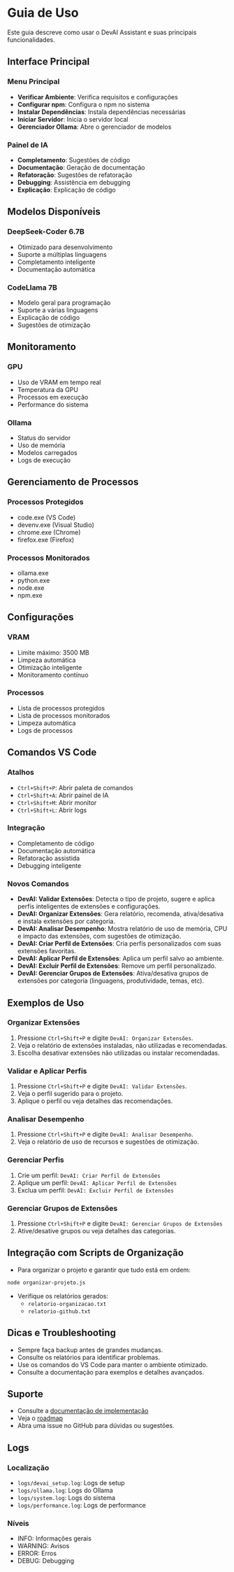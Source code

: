 # Guia de Uso

Este guia descreve como usar o DevAI Assistant e suas principais funcionalidades.

## Interface Principal

### Menu Principal

-   **Verificar Ambiente**: Verifica requisitos e configurações
-   **Configurar npm**: Configura o npm no sistema
-   **Instalar Dependências**: Instala dependências necessárias
-   **Iniciar Servidor**: Inicia o servidor local
-   **Gerenciador Ollama**: Abre o gerenciador de modelos

### Painel de IA

-   **Completamento**: Sugestões de código
-   **Documentação**: Geração de documentação
-   **Refatoração**: Sugestões de refatoração
-   **Debugging**: Assistência em debugging
-   **Explicação**: Explicação de código

## Modelos Disponíveis

### DeepSeek-Coder 6.7B

-   Otimizado para desenvolvimento
-   Suporte a múltiplas linguagens
-   Completamento inteligente
-   Documentação automática

### CodeLlama 7B

-   Modelo geral para programação
-   Suporte a várias linguagens
-   Explicação de código
-   Sugestões de otimização

## Monitoramento

### GPU

-   Uso de VRAM em tempo real
-   Temperatura da GPU
-   Processos em execução
-   Performance do sistema

### Ollama

-   Status do servidor
-   Uso de memória
-   Modelos carregados
-   Logs de execução

## Gerenciamento de Processos

### Processos Protegidos

-   code.exe (VS Code)
-   devenv.exe (Visual Studio)
-   chrome.exe (Chrome)
-   firefox.exe (Firefox)

### Processos Monitorados

-   ollama.exe
-   python.exe
-   node.exe
-   npm.exe

## Configurações

### VRAM

-   Limite máximo: 3500 MB
-   Limpeza automática
-   Otimização inteligente
-   Monitoramento contínuo

### Processos

-   Lista de processos protegidos
-   Lista de processos monitorados
-   Limpeza automática
-   Logs de processos

## Comandos VS Code

### Atalhos

-   `Ctrl+Shift+P`: Abrir paleta de comandos
-   `Ctrl+Shift+A`: Abrir painel de IA
-   `Ctrl+Shift+M`: Abrir monitor
-   `Ctrl+Shift+L`: Abrir logs

### Integração

-   Completamento de código
-   Documentação automática
-   Refatoração assistida
-   Debugging inteligente

### Novos Comandos

-   **DevAI: Validar Extensões**: Detecta o tipo de projeto, sugere e aplica perfis inteligentes de extensões e configurações.
-   **DevAI: Organizar Extensões**: Gera relatório, recomenda, ativa/desativa e instala extensões por categoria.
-   **DevAI: Analisar Desempenho**: Mostra relatório de uso de memória, CPU e impacto das extensões, com sugestões de otimização.
-   **DevAI: Criar Perfil de Extensões**: Cria perfis personalizados com suas extensões favoritas.
-   **DevAI: Aplicar Perfil de Extensões**: Aplica um perfil salvo ao ambiente.
-   **DevAI: Excluir Perfil de Extensões**: Remove um perfil personalizado.
-   **DevAI: Gerenciar Grupos de Extensões**: Ativa/desativa grupos de extensões por categoria (linguagens, produtividade, temas, etc).

## Exemplos de Uso

### Organizar Extensões

1. Pressione `Ctrl+Shift+P` e digite `DevAI: Organizar Extensões`.
2. Veja o relatório de extensões instaladas, não utilizadas e recomendadas.
3. Escolha desativar extensões não utilizadas ou instalar recomendadas.

### Validar e Aplicar Perfis

1. Pressione `Ctrl+Shift+P` e digite `DevAI: Validar Extensões`.
2. Veja o perfil sugerido para o projeto.
3. Aplique o perfil ou veja detalhes das recomendações.

### Analisar Desempenho

1. Pressione `Ctrl+Shift+P` e digite `DevAI: Analisar Desempenho`.
2. Veja o relatório de uso de recursos e sugestões de otimização.

### Gerenciar Perfis

1. Crie um perfil: `DevAI: Criar Perfil de Extensões`
2. Aplique um perfil: `DevAI: Aplicar Perfil de Extensões`
3. Exclua um perfil: `DevAI: Excluir Perfil de Extensões`

### Gerenciar Grupos de Extensões

1. Pressione `Ctrl+Shift+P` e digite `DevAI: Gerenciar Grupos de Extensões`
2. Ative/desative grupos ou veja detalhes das categorias.

## Integração com Scripts de Organização

-   Para organizar o projeto e garantir que tudo está em ordem:

```bash
node organizar-projeto.js
```

-   Verifique os relatórios gerados:
    -   `relatorio-organizacao.txt`
    -   `relatorio-github.txt`

## Dicas e Troubleshooting

-   Sempre faça backup antes de grandes mudanças.
-   Consulte os relatórios para identificar problemas.
-   Use os comandos do VS Code para manter o ambiente otimizado.
-   Consulte a documentação para exemplos e detalhes avançados.

## Suporte

-   Consulte a [documentação de implementação](IMPLEMENTACAO.md)
-   Veja o [roadmap](ROADMAP.md)
-   Abra uma issue no GitHub para dúvidas ou sugestões.

## Logs

### Localização

-   `logs/devai_setup.log`: Logs de setup
-   `logs/ollama.log`: Logs do Ollama
-   `logs/system.log`: Logs do sistema
-   `logs/performance.log`: Logs de performance

### Níveis

-   INFO: Informações gerais
-   WARNING: Avisos
-   ERROR: Erros
-   DEBUG: Debugging
